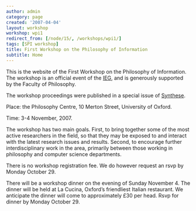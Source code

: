 ```yaml
---
author: admin
category: page
created: '2007-04-04'
layout: workshop
workshop: wpi1
redirect_from: [/node/15/, /workshops/wpi1/]
tags: [SPI workshop]
title: First Workshop on the Philosophy of Information
subtitle: Home
---
```


This is the website of the First Workshop on the Philosophy of Information.
The workshop is an official event of the
[IEG](http://web.comlab.ox.ac.uk/oucl/research/areas/ieg/%29,), and is
generously supported by the Faculty of Philosophy.

The workshop proceedings were published in a special issue of
[Synthese](http://www.springerlink.com/content/0039-7857/167/2/
"http://www.springerlink.com/content/0039-7857/167/2/").

Place: the Philosophy Centre, 10 Merton Street, University of Oxford.

Time: 3-4 November, 2007.

The workshop has two main goals. First, to bring together some of the most
active researchers in the field, so that they may be exposed to and interact
with the latest research issues and results. Second, to encourage further
interdisciplinary work in the area, primarily between those working in
philosophy and computer science departments.

There is no workshop registration fee. We do however request an rsvp by Monday
October 29.

There will be a workshop dinner on the evening of Sunday November 4. The
dinner will be held at La Cucina, Oxford’s friendliest Italian restaurant. We
anticipate the dinner will come to approximately £30 per head. Rsvp for dinner
by Monday October 29.



